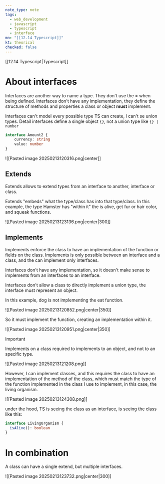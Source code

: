 ```yaml
---
note_type: note
tags:
  - web_development
  - javascript
  - typescript
  - interface
mn: "[[12.14 Typescript]]"
kt: theorical
checked: false
---
```

[[12.14 Typescript|Typescript]]

# About interfaces
Interfaces are another way to name a type. They don't use the = when being defined. Interfaces don't have any implementation, they define the structure of methods and properties a class or object **must** implement. 

Interfaces can't model every possible type TS can create, I can't se union types.  Detail interfaces define a single object `{}`, not a union type like `{} | number`

```ts
interface Amount2 {
    currency: string
    value: number
}
```

![[Pasted image 20250213120316.png|center]]
## Extends
Extends allows to extend types from an interface to another, interface or class. 

Extends "embeds" what the type/class has into that type/class. In this example, the type Hamster has "within it" the is alive, get fur or hair color, and squeak functions. 

![[Pasted image 20250213123136.png|center|300]]

## Implements
Implements enforce the class to have an implementation of the function or fields on the class. Implements is only possible between an interface and a class, and the can implement only interfaces. 

Interfaces don't have any implementation, so it doesn't make sense to implements from an interfaces to an interface. 

Interfaces don't allow a class to directly implement a union type, the interface must represent an object. 

In this example, dog is not implementing the eat function.

![[Pasted image 20250213120852.png|center|350]]

So it must implement the function, creating an implementation within it.

![[Pasted image 20250213120951.png|center|350]]

>[!important]
>Implements on a class required to implements to an object, and not to an specific type.

![[Pasted image 20250213121208.png]]

However, I can implement classes, and this requires the class to have an implementation of the method of the class, which must match the type of the function implemented in the class I use to implement, in this case, the living organism. 

![[Pasted image 20250213124308.png]]

under the hood, TS is seeing the class as an interface, is seeing the class like this: 

```ts
interface LivingOrganism {
  isAlive(): boolean
}
```

# In combination
A class can have a single extend, but multiple interfaces.

![[Pasted image 20250213123732.png|center|300]]

